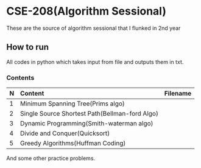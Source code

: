 # CSE-208(Algorithm Sessional)
These are the source of algorithm sessional that I flunked in 2nd year

## How to run
All codes in python which takes input from file and outputs them in txt.

### Contents
N    | Content                                        | Filename                      |
---- | :--------------------------                    | :---------------------------- |
1    | Minimum Spanning Tree(Prims algo)              | [](offline_1_mst.py)          |
2    | Single Source Shortest Path(Bellman-ford Algo) | [](offline_2_sssp.py)         |
3    | Dynamic Programming(Smith-waterman algo)       | [](offline_3_dp.py)           |
4    | Divide and Conquer(Quicksort)                  | [](offline_5_dnc.py)          |
5    | Greedy Algorithms(Huffman Coding)              | [](offline_6_grdy.py)         |

And some other practice problems.
